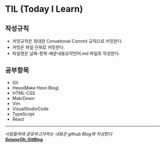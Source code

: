 # TIL (Today I Learn)

## 작성규칙

- 커밋규칙은 최대한 Convetional Commit 규칙으로 커밋한다.
- 커밋은 파일 단위로 커밋한다.
- 파일명은 날짜-항목-배운내용요약언어.md 파일로 작성한다.

## 공부항목

- Git
- Hexo(Make Hexo Blog)
- HTML-CSS
- MakrDown
- Vim
- VisualStudioCode
- TypeScript
- React

---

_사람들하테 공유하고자하는 내용은 github Blog에 작성한다_<br/>
**_[SejuneOh_GitBlog](https://sejuneoh.github.io/)_**
